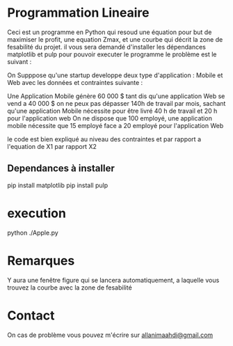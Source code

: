 # Programmation Lineaire #

Ceci est un programme en Python qui resoud une équation pour but de maximiser le profit, une equation Zmax, et une courbe qui décrit la zone de fesabilité du projet.
il vous sera demandé d'installer les dépendances matplotlib et pulp pour pouvoir executer le programme
le problème est le suivant : 

On Supppose qu'une startup developpe deux type d'application : Mobile et Web
avec les données et contraintes suivante : 

Une Application Mobile génère 60 000 $ tant dis qu'une application Web se vend a 40 000 $
on ne peux pas dépasser 140h de travail par mois, sachant qu'une application Mobile nécessite pour être livré 40 h de travail et 20 h pour l'application web
On ne dispose que 100 employé, une application mobile nécessite que 15 employé face a 20 employé pour l'application Web

le code est bien expliqué au niveau des contraintes et par rapport a l'equation de X1 par rapport X2

## Dependances à installer ##

pip install matplotlib
pip install pulp

# execution #
python ./Apple.py

# Remarques #

Y aura une fenêtre figure qui se lancera automatiquement, a laquelle vous trouvez la courbe avec la zone de fesabilité 

# Contact #

On cas de problème vous pouvez m'écrire sur allanimaahdi@gmail.com
